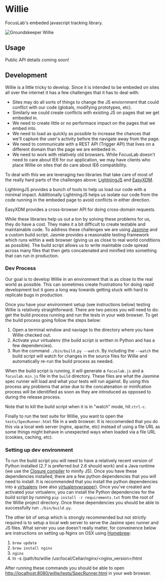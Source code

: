 Willie
======
FocusLab's embeded javascript tracking library.

![Groundskeeper Willie](http://upload.wikimedia.org/wikipedia/en/d/dc/GroundskeeperWillie.png)

Usage
-----

Public API details coming soon!


Development
-----------

Willie is a little tricky to develop.  Since it is intended to be embeded on
sites all over the internet it has a few challenges that it has to deal with:

* Sites may do all sorts of things to change the JS enviornment that could
  conflict with our code (globals, modifying prototypes, etc).
* Similarly we could create conflicts with existing JS on pages that we get
  embeded in.
* We need to create little or no performace impact on the pages that we embed
  into.
* We need to load as quickly as possible to increase the chances that we'll
  capture the user's activity before the navigate away from the page.
* We need to communicate with a REST API (Trigger API) that lives on a
  different domain than the page we are embeded in.
* We need to work with relatively old browsers.  While FocusLab doesn't need
  to care about IE6 for our application, we may have clients who place Willie
  on sites that do care about IE6 compatibility.

To deal with this we are leveraging two libraries that take care of most of
the really hard parts of the challenges above: [LightningJS][1] and
[EasyXDM][2].

LightningJS provides a bunch of tools to help us load our code
with a minimal impact.  Additionally LightningJS helps us isolate our code
from the code running in the embeded page to avoid conflicts in either
direction.

EasyXDM provides a cross-browser API for doing cross-domain requests.

While these libraries help us out a ton by solving these problems for us, they
do have a cost.  They make it a bit difficult to create testable and
maintainable code.  To address these challenges we are using [Jasmine][3] and
a custom build script.  Jasmie provides a reasonable testing framework which
runs within a web browser (giving us as close to real world conditions as
possible).  The build script allows us to write maintable code spread across
many files that then gets concatenated and minified into something that can
run in production.

### Dev Process

Our goal is to develop Willie in an environment that is as close to the real
world as possible.  This can sometimes create frustrations for doing rapid
development but it goes a long way towards getting stuck with hard to
replicate bugs in production.

Once you have your environment setup (see instructions below) testing Willie
is relatively straightforward.  There are two peices you will need to do: get
the build process running and run the tests in your web browser.  To get the
build process going follow the steps below:

1.  Open a terminal window and naviage to the directory where you have Willie
    checked out.
1.  Activate your virtualenv (the build script is written in Python and has a
    few dependencies).
1.  Run the command `./bin/build.py --watch`.  By including the `--watch` the
    build script will watch for changes in the source files for Willie and
    automatically re-run the build process as needed.

When the build script is running, it will generate a `focuslab.js` and a
`focuslab.min.js` file in the `build` directory.  These files are what the
Jasmine spec runner will load and what your tests will run against.  By using
this process any problems that arise due to the concatenation or minifcation
process will be idenitified as soon as they are introduced as opposed to
during the release process.

Note that to kill the build script when it is in "watch" mode, hit `ctrl-c`.

Finally to run the test suite for Willie, you want to open the
`tests/SpecRunner.html` file in a web browser.  It is reccomended that you do
this via a local web server (nginx, apache, etc) instead of using a file URL
as some things might behave in unexpected ways when loaded via a file URL
(cookies, caching, etc).


### Setting up dev environment

To run the build script you will need to have a relatively recent version of
Python installed (2.7 is preferred but 2.6 should work) and a Java runtime
(we use the [Closure compiler][4] to minify JS).  Once you have these
dependencies installed, there are a few python dependencies that you will need
to install.  It is recommended that you install the python dependencies into
a [virtualenv][5] (see also [virtualenvwrapper][6]).  Once you've created and
activated your virtualenv, you can install the Python dependencies for the
build script by running `pip install -r requirements.txt` from the root of the
Willie project directory.  Once these dependencies you should be able to
successfully run `./bin/build.py`.

The other bit of setup which is strongly recommended but not strictly required
is to setup a local web server to serve the Jasime spec runner and JS files.
What server you use doesn't really matter, for conveinence below are
instructions on setting up Nginx on OSX using [Homebrew][7]:

1.  `brew update`
1.  `brew install nginx`
1.  `nginx`
1.  ln -s /path/to/willie /usr/local/Cellar/nginx/<nginx_version>/html

After running these commands you should be able to open
[http://localhost:8080/willie/tests/SpecRunner.html][8] in your web browser.


[1]: http://lightningjs.com/
[2]: http://easyxdm.net/
[3]: https://github.com/pivotal/jasmine
[4]: http://code.google.com/closure/compiler/
[5]: http://pypi.python.org/pypi/virtualenv
[6]: http://www.doughellmann.com/projects/virtualenvwrapper/
[7]: http://mxcl.github.com/homebrew/
[8]: http://localhost:8080/willie/tests/SpecRunner.html
